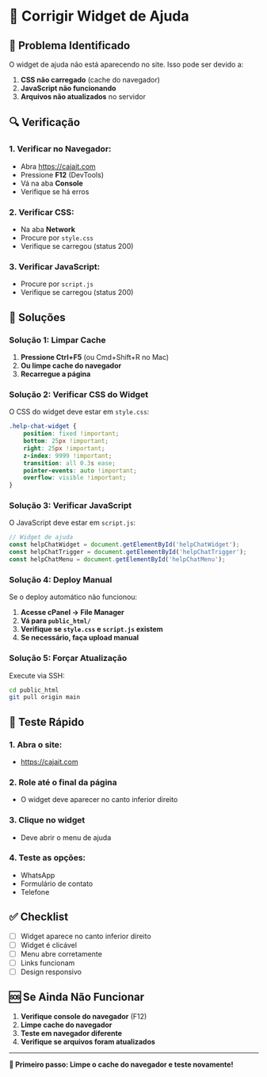 # 🔧 Corrigir Widget de Ajuda

## 🚨 Problema Identificado

O widget de ajuda não está aparecendo no site. Isso pode ser devido a:

1. **CSS não carregado** (cache do navegador)
2. **JavaScript não funcionando**
3. **Arquivos não atualizados** no servidor

## 🔍 Verificação

### **1. Verificar no Navegador:**
- Abra https://cajait.com
- Pressione **F12** (DevTools)
- Vá na aba **Console**
- Verifique se há erros

### **2. Verificar CSS:**
- Na aba **Network**
- Procure por `style.css`
- Verifique se carregou (status 200)

### **3. Verificar JavaScript:**
- Procure por `script.js`
- Verifique se carregou (status 200)

## 🔧 Soluções

### **Solução 1: Limpar Cache**
1. **Pressione Ctrl+F5** (ou Cmd+Shift+R no Mac)
2. **Ou limpe cache do navegador**
3. **Recarregue a página**

### **Solução 2: Verificar CSS do Widget**
O CSS do widget deve estar em `style.css`:

```css
.help-chat-widget {
    position: fixed !important;
    bottom: 25px !important;
    right: 25px !important;
    z-index: 9999 !important;
    transition: all 0.3s ease;
    pointer-events: auto !important;
    overflow: visible !important;
}
```

### **Solução 3: Verificar JavaScript**
O JavaScript deve estar em `script.js`:

```javascript
// Widget de ajuda
const helpChatWidget = document.getElementById('helpChatWidget');
const helpChatTrigger = document.getElementById('helpChatTrigger');
const helpChatMenu = document.getElementById('helpChatMenu');
```

### **Solução 4: Deploy Manual**
Se o deploy automático não funcionou:

1. **Acesse cPanel → File Manager**
2. **Vá para `public_html/`**
3. **Verifique se `style.css` e `script.js` existem**
4. **Se necessário, faça upload manual**

### **Solução 5: Forçar Atualização**
Execute via SSH:
```bash
cd public_html
git pull origin main
```

## 🎯 Teste Rápido

### **1. Abra o site:**
- https://cajait.com

### **2. Role até o final da página**
- O widget deve aparecer no canto inferior direito

### **3. Clique no widget**
- Deve abrir o menu de ajuda

### **4. Teste as opções:**
- WhatsApp
- Formulário de contato
- Telefone

## ✅ Checklist

- [ ] Widget aparece no canto inferior direito
- [ ] Widget é clicável
- [ ] Menu abre corretamente
- [ ] Links funcionam
- [ ] Design responsivo

## 🆘 Se Ainda Não Funcionar

1. **Verifique console do navegador** (F12)
2. **Limpe cache do navegador**
3. **Teste em navegador diferente**
4. **Verifique se arquivos foram atualizados**

---

**🎯 Primeiro passo: Limpe o cache do navegador e teste novamente!** 